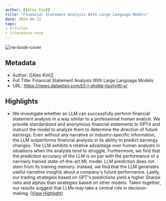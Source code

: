 ```yaml
---
author: [[Alex Kim]]
title: "Financial Statement Analysis With Large Language Models"
date: 2024-06-12
tags: 
- articles
- literature-note
---
```

![rw-book-cover](https://cdn.ssrn.com/ssrn-global-header/11589acb53bc518aa22929bf19add113.svg)

## Metadata
- Author: [[Alex Kim]]
- Full Title: Financial Statement Analysis With Large Language Models
- URL: https://news.dataelixir.com/t/t-l-ehjdte-jtuylyjttl-x/

## Highlights
- We investigate whether an LLM can successfully perform financial statement analysis in a way similar to a professional human analyst. We provide standardized and anonymous financial statements to GPT4 and instruct the model to analyze them to determine the direction of future earnings. Even without any narrative or industry-specific information, the LLM outperforms financial analysts in its ability to predict earnings changes. The LLM exhibits a relative advantage over human analysts in situations when the analysts tend to struggle. Furthermore, we find that the prediction accuracy of the LLM is on par with the performance of a narrowly trained state-of-the-art ML model. LLM prediction does not stem from its training memory. Instead, we find that the LLM generates useful narrative insights about a company's future performance. Lastly, our trading strategies based on GPT's predictions yield a higher Sharpe ratio and alphas than strategies based on other models. Taken together, our results suggest that LLMs may take a central role in decision-making. ([View Highlight](https://read.readwise.io/read/01j05a7n4btc03951d8k29jsv2))
